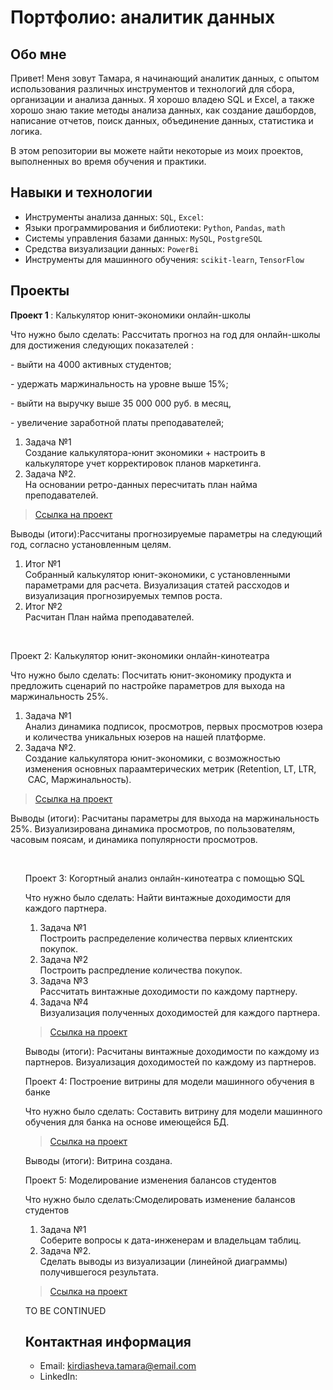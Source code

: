# Портфолио: аналитик данных

## Обо мне 

Привет! Меня зовут Тамара, я начинающий аналитик данных, с опытом использования различных инструментов и технологий для сбора, организации и анализа данных. 
Я хорошо владею SQL и Excel, а также хорошо знаю такие методы анализа данных, как создание дашбордов, написание отчетов, поиск данных, объединение данных, статистика и логика.

В этом репозитории вы можете найти некоторые из моих проектов, выполненных во время обучения и практики.
<br>

## Навыки и технологии
- Инструменты анализа данных: ``SQL``, ``Excel``: 
- Языки программирования и библиотеки: ``Python``, ``Pandas``, ``math`` 
- Системы управления базами данных: ``MySQL``, ``PostgreSQL``
- Средства визуализации данных: ``PowerBi``
- Инструменты для машинного обучения: ``scikit-learn``, ``TensorFlow``


## Проекты
<p> <strong> Проект 1 </strong >: Калькулятор юнит-экономики онлайн-школы</p>
<p> Что нужно было сделать: Рассчитать прогноз на год для онлайн-школы для достижения следующих показателей :
<p>  - выйти на 4000 активных студентов;
<p>  - удержать маржинальность на уровне выше 15%;
<p>  - выйти на выручку выше 35 000 000 руб. в месяц, 
<p>  - увеличение заработной платы преподавателей;
<ol>
  <li>Задача №1</li> Создание калькулятора-юнит экономики + настроить в калькуляторе учет корректировок планов маркетинга. 
  <li>Задача №2.</li> На основании ретро-данных пересчитать план найма преподавателей.
</ol>

> <a href="https://docs.google.com/spreadsheets/d/1PPoHrwe7GlqwvhfOBg4l-c8zc4Qhu9loflr3Sffcrck/edit?usp=sharing">Ссылка на проект</a>
  

<p>Выводы (итоги):Рассчитаны прогнозируемые параметры на следующий год, согласно установленным целям. 
<ol>
  <li>Итог №1</li> Собранный калькулятор юнит-экономики, с установленными параметрами для расчета. Визуализация статей рассходов и визуализация прогнозируемых темпов роста.
  <li>Итог №2</li> Расчитан План найма преподавателей. 
</ol>
<br> 

<p> Проект 2: Калькулятор юнит-экономики онлайн-кинотеатра</p>
<p>Что нужно было сделать: Посчитать юнит-экономику продукта и предложить сценарий по настройке параметров для выхода на маржинальность 25%.
<ol>
  <li>Задача №1</li> Анализ динамика подписок, просмотров, первых просмотров юзера и количества уникальных юзеров на нашей платформе.
  <li>Задача №2.</li> Создание калькулятора юнит-экономики, с возможностью изменения основных параамтерических метрик (Retention, LT,  LTR,  CAC, Маржинальность).
</ol>


> <a href="https://docs.google.com/presentation/d/11yttH-shCBfGj7MqeJ2MImUGV2p-4RL8/edit?usp=sharing&ouid=100628878406929974425&rtpof=true&sd=true">Ссылка на проект</a>
 
 
<p>Выводы (итоги): Расчитаны параметры для выхода на маржинальность 25%. Визуализирована динамика просмотров, по пользователям, часовым поясам, и динамика популярности просмотров. 
<ol>
 

<br> 
<p> Проект 3: Когортный анализ онлайн-кинотеатра с помощью SQL</p>
<p>Что нужно было сделать: Найти винтажные доходимости для каждого партнера.
<ol>
  <li>Задача №1</li> Построить распределение количества первых клиентских покупок.
  <li>Задача №2</li> Построить распредление количества покупок.
  <li>Задача №3</li> Рассчитать винтажные доходимости по каждому партнеру.
  <li>Задача №4</li> Визуализация полученных доходимостей для каждого партнера.
</ol>

> <a href="https://docs.google.com/spreadsheets/d/1-8B0LTyAIs12K9LL9S2Gp4WF5TBMNAbi/edit?usp=sharing&ouid=100628878406929974425&rtpof=true&sd=true" >Ссылка на проект</a>

  <p>Выводы (итоги): Расчитаны винтажные доходимости по каждому из партнеров. Визуализация доходимостей по каждому из партнеров.

<br> 
<p>Проект 4: Построение витрины для модели машинного обучения в банке </p> 
<p>Что нужно было сделать: Cоставить витрину для модели машинного обучения для банка на основе имеющейся БД. 

  
> <a href="https://docs.google.com/spreadsheets/d/1OxlCwOC1IchLd9FARaD4arCrzy81TdVr/edit?usp=sharing&ouid=100628878406929974425&rtpof=true&sd=true">Ссылка на проект</a>
  
 <p>Выводы (итоги): Витрина создана. 
<br> 


<p>Проект 5: Моделирование изменения балансов студентов</p> 
<p>Что нужно было сделать:Смоделировать изменение балансов студентов
<ol>
  <li>Задача №1</li> Соберите вопросы к дата-инженерам и владельцам таблиц.
  <li>Задача №2.</li> Сделать выводы из визуализации (линейной диаграммы) получившегося результата.
</ol>

> <a href="https://docs.google.com/spreadsheets/d/1rwL-xNVorFwVVjDHx6kqrNxbSVA7rd9r/edit?usp=sharing&ouid=100628878406929974425&rtpof=true&sd=true">Ссылка на проект</a>

 
 <p> TO BE CONTINUED 

## Контактная информация
- Email: kirdiasheva.tamara@email.com
- LinkedIn:
